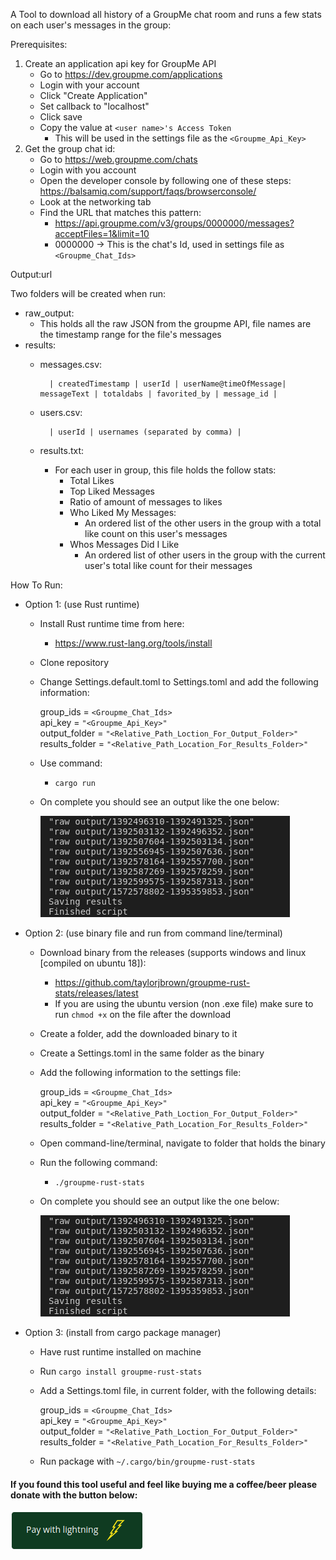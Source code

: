 A Tool to download all history of a GroupMe chat room
and runs a few stats on each user's messages in the group:

Prerequisites:
1) Create an application api key for GroupMe API
	- Go to https://dev.groupme.com/applications
	- Login with your account
	- Click "Create Application"
	- Set callback to "localhost"
	- Click save
	- Copy the value at `<user name>'s Access Token`
		- This will be used in the settings file as the `<Groupme_Api_Key>`
2) Get the group chat id:
	- Go to https://web.groupme.com/chats
	- Login with you account
	- Open the developer console by following one of these steps:
		https://balsamiq.com/support/faqs/browserconsole/
	- Look at the networking tab
	- Find the URL that matches this pattern:
		- https://api.groupme.com/v3/groups/0000000/messages?acceptFiles=1&limit=10
		- 0000000 -> This is the chat's Id, used in settings file as
		`<Groupme_Chat_Ids>`


Output:url

Two folders will be created when run:
- raw_output:
	- This holds all the raw JSON from the groupme API, file names are the timestamp range for the file's messages
- results:
	- messages.csv:

			| createdTimestamp | userId | userName@timeOfMessage| messageText | totaldabs | favorited_by | message_id |
   
	- users.csv:

			| userId | usernames (separated by comma) |
	- results.txt:
		- For each user in group, this file holds the follow stats:
			- Total Likes
			- Top Liked Messages
			- Ratio of amount of messages to likes
			- Who Liked My Messages:
				- An ordered list of the other users in the group with a total like count on this user's messages
			- Whos Messages Did I Like
				- An ordered list of other users in the group with the current user's total like count for their messages


How To Run:
- Option 1: (use Rust runtime)
	- Install Rust runtime time from here: 
		- https://www.rust-lang.org/tools/install
	- Clone repository
	- Change Settings.default.toml to Settings.toml and add the following information:

		group_ids = `<Groupme_Chat_Ids>` <br>
		api_key = `"<Groupme_Api_Key>"` <br>
		output_folder = `"<Relative_Path_Loction_For_Output_Folder>"` <br>
		results_folder = `"<Relative_Path_Location_For_Results_Folder>"`

	- Use command: 
		- `cargo run`
	- On complete you should see an output like the one below:

		![Alt text](readmePic/ExpectedOutPut.png?raw=true "ExpectedOutput")
- Option 2: (use binary file and run from command line/terminal)
	- Download binary from the releases (supports windows and linux [compiled on ubuntu 18]): 
		- https://github.com/taylorjbrown/groupme-rust-stats/releases/latest
		- If you are using the ubuntu version (non .exe file) make sure to run `chmod +x` on the file after the download
	- Create a folder, add the downloaded binary to it
	- Create a Settings.toml in the same folder as the binary
	- Add the following information to the settings file:

		group_ids = `<Groupme_Chat_Ids>` <br>
		api_key = `"<Groupme_Api_Key>"` <br>
		output_folder = `"<Relative_Path_Loction_For_Output_Folder>"` <br>
		results_folder = `"<Relative_Path_Location_For_Results_Folder>"`

	- Open command-line/terminal, navigate to folder that holds the binary
	- Run the following command: 
		- `./groupme-rust-stats`
	- On complete you should see an output like the one below:

		![Alt text](readmePic/ExpectedOutPut.png?raw=true "ExpectedOutput")
- Option 3: (install from cargo package manager)
	- Have rust runtime installed on machine
	- Run `cargo install groupme-rust-stats`
	- Add a Settings.toml file, in current folder, with the following details:
	
	
		group_ids = `<Groupme_Chat_Ids>` <br>
		api_key = `"<Groupme_Api_Key>"` <br>
		output_folder = `"<Relative_Path_Loction_For_Output_Folder>"` <br>
		results_folder = `"<Relative_Path_Location_For_Results_Folder>"`

	- Run package with `~/.cargo/bin/groupme-rust-stats`


#### If you found this tool useful and feel like buying me a coffee/beer please donate with the button below:
[![](readmePic/lightningPay.png)](https://bti.btcpayprovider.com/api/v1/invoices?storeId=3kBVCRn3FCp6YrkmMEgD19Hq9Kboh59TpaezNKoMohhS&notifyEmail=taylorjbrown%40protonmail.com&price=5&currency=USD)
